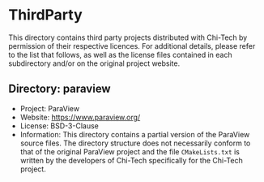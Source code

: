 # ThirdParty

This directory contains third party projects distributed with Chi-Tech
by permission of their respective licences.
For additional details, please refer to the list that follows, as well as
the license files contained in each subdirectory and/or on the original
project website.

## Directory: paraview
- Project: ParaView
- Website: <https://www.paraview.org/>
- License: BSD-3-Clause
- Information: This directory contains a partial version of the ParaView
source files. The directory structure does not necessarily conform to that
of the original ParaView project and the file `CMakeLists.txt` is written
by the developers of Chi-Tech specifically for the Chi-Tech project.

